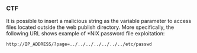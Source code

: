 ### CTF

It is possible to insert a malicious string as the variable parameter to access files located outside the web publish directory. More specifically, the following URL shows example of *NIX password file exploitation:

    http://IP_ADDRESS/?page=../../../../../../../etc/passwd
